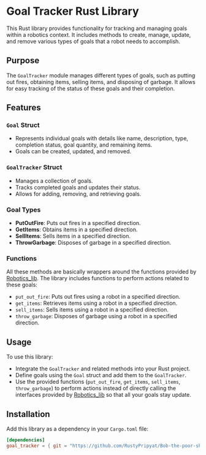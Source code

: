 # Goal Tracker Rust Library

This Rust library provides functionality for tracking and managing goals within a robotics context. It includes methods to create, manage, update, and remove various types of goals that a robot needs to accomplish.

## Purpose

The `GoalTracker` module manages different types of goals, such as putting out fires, obtaining items, selling items, and disposing of garbage. It allows for easy tracking of the status of these goals and their completion.

## Features

### `Goal` Struct
- Represents individual goals with details like name, description, type, completion status, goal quantity, and remaining items.
- Goals can be created, updated, and removed.

### `GoalTracker` Struct
- Manages a collection of goals.
- Tracks completed goals and updates their status.
- Allows for adding, removing, and retrieving goals.

### Goal Types
- **PutOutFire**: Puts out fires in a specified direction.
- **GetItems**: Obtains items in a specified direction.
- **SellItems**: Sells items in a specified direction.
- **ThrowGarbage**: Disposes of garbage in a specified direction.

### Functions
All these methods are basically wrappers around the functions provided by [Robotics_lib](https://github.com/Advanced-Programming-2023/Robotic-Lib).
The library includes functions to perform actions related to these goals:
- `put_out_fire`: Puts out fires using a robot in a specified direction.
- `get_items`: Retrieves items using a robot in a specified direction.
- `sell_items`: Sells items using a robot in a specified direction.
- `throw_garbage`: Disposes of garbage using a robot in a specified direction.

## Usage
To use this library:
- Integrate the `GoalTracker` and related methods into your Rust project.
- Define goals using the `Goal` struct and add them to the `GoalTracker`.
- Use the provided functions (`put_out_fire`, `get_items`, `sell_items`, `throw_garbage`) to perform actions instead of directly calling the interfaces provided by [Robotics_lib](https://github.com/Advanced-Programming-2023/Robotic-Lib) so that all your goals stay update.

## Installation

Add this library as a dependency in your `Cargo.toml` file:

```toml
[dependencies]
goal_tracker = { git = "https://github.com/RustyPripyat/Bob-the-poor-sheikah-clone.git", branch = "main" }
```
